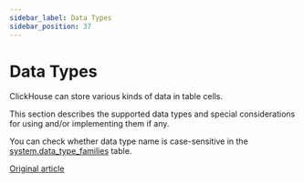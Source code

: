 ```yaml
---
sidebar_label: Data Types
sidebar_position: 37
---
```


# Data Types 

ClickHouse can store various kinds of data in table cells.

This section describes the supported data types and special considerations for using and/or implementing them if any.

You can check whether data type name is case-sensitive in the [system.data_type_families](../../operations/system-tables/data_type_families.md#system_tables-data_type_families) table.

[Original article](https://clickhouse.com/docs/en/data_types/) <!--hide-->
